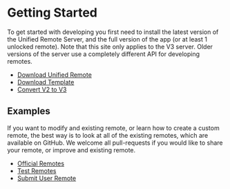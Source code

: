 
# Getting Started

To get started with developing you first need to install the latest version of the Unified Remote Server, and the full version of the app (or at least 1 unlocked remote).
Note that this site only applies to the V3 server. Older versions of the server use a completely different API for developing remotes.

* <a href="http://www.unifiedremote.com/download">Download Unified Remote</a>
* <a href="http://www.unifiedremote.com/downloads/custom/template.zip">Download Template</a>
* <a href="http://www.unifiedremote.com/tutorials/how-to-convert-a-custom-remote-from-v2-to-v3">Convert V2 to V3</a>

## Examples

If you want to modify and existing remote, or learn how to create a custom remote, the best way is to look at all of the existing remotes, which are available on GitHub.
We welcome all pull-requests if you would like to share your remote, or improve and existing remote.

* [Official Remotes](https://github.com/unifiedremote/Remotes)
* [Test Remotes](https://github.com/unifiedremote/Test-Remotes)
* [Submit User Remote](https://github.com/unifiedremote/User-Remotes)


